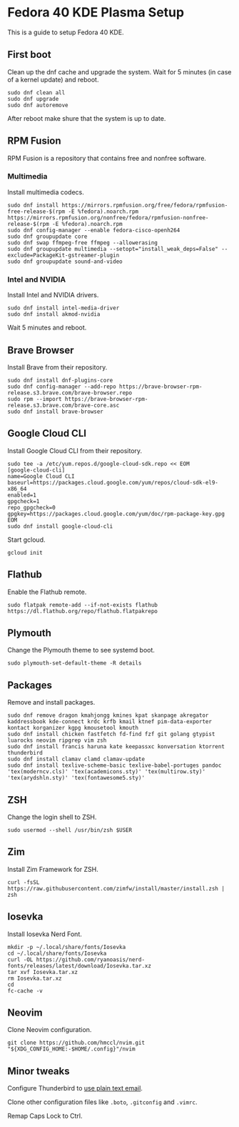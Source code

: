 # Fedora 40 KDE Plasma Setup

This is a guide to setup Fedora 40 KDE.

## First boot

Clean up the dnf cache and upgrade the system. Wait for 5 minutes (in case of a kernel update) and reboot.

```
sudo dnf clean all
sudo dnf upgrade
sudo dnf autoremove
```

After reboot make shure that the system is up to date.

## RPM Fusion

RPM Fusion is a repository that contains free and nonfree software.

### Multimedia

Install multimedia codecs.

```
sudo dnf install https://mirrors.rpmfusion.org/free/fedora/rpmfusion-free-release-$(rpm -E %fedora).noarch.rpm https://mirrors.rpmfusion.org/nonfree/fedora/rpmfusion-nonfree-release-$(rpm -E %fedora).noarch.rpm
sudo dnf config-manager --enable fedora-cisco-openh264
sudo dnf groupupdate core
sudo dnf swap ffmpeg-free ffmpeg --allowerasing
sudo dnf groupupdate multimedia --setopt="install_weak_deps=False" --exclude=PackageKit-gstreamer-plugin
sudo dnf groupupdate sound-and-video
```

### Intel and NVIDIA

Install Intel and NVIDIA drivers.

```
sudo dnf install intel-media-driver
sudo dnf install akmod-nvidia
```

Wait 5 minutes and reboot.

## Brave Browser

Install Brave from their repository.

```
sudo dnf install dnf-plugins-core
sudo dnf config-manager --add-repo https://brave-browser-rpm-release.s3.brave.com/brave-browser.repo
sudo rpm --import https://brave-browser-rpm-release.s3.brave.com/brave-core.asc
sudo dnf install brave-browser
```

## Google Cloud CLI

Install Google Cloud CLI from their repository.

```
sudo tee -a /etc/yum.repos.d/google-cloud-sdk.repo << EOM
[google-cloud-cli]
name=Google Cloud CLI
baseurl=https://packages.cloud.google.com/yum/repos/cloud-sdk-el9-x86_64
enabled=1
gpgcheck=1
repo_gpgcheck=0
gpgkey=https://packages.cloud.google.com/yum/doc/rpm-package-key.gpg
EOM
sudo dnf install google-cloud-cli
```

Start gcloud.

```
gcloud init
```

## Flathub

Enable the Flathub remote.

```
sudo flatpak remote-add --if-not-exists flathub https://dl.flathub.org/repo/flathub.flatpakrepo
```

## Plymouth

Change the Plymouth theme to see systemd boot.

```
sudo plymouth-set-default-theme -R details
```

## Packages

Remove and install packages.

```
sudo dnf remove dragon kmahjongg kmines kpat skanpage akregator kaddressbook kde-connect krdc krfb kmail ktnef pim-data-exporter kontact korganizer kgpg kmousetool kmouth
sudo dnf install chicken fastfetch fd-find fzf git golang gtypist luarocks neovim ripgrep vim zsh
sudo dnf install francis haruna kate keepassxc konversation ktorrent thunderbird
sudo dnf install clamav clamd clamav-update
sudo dnf install texlive-scheme-basic texlive-babel-portuges pandoc 'tex(moderncv.cls)' 'tex(academicons.sty)' 'tex(multirow.sty)' 'tex(arydshln.sty)' 'tex(fontawesome5.sty)'
```

## ZSH

Change the login shell to ZSH.

```
sudo usermod --shell /usr/bin/zsh $USER
```

## Zim

Install Zim Framework for ZSH.

```
curl -fsSL https://raw.githubusercontent.com/zimfw/install/master/install.zsh | zsh
```

## Iosevka

Install Iosevka Nerd Font.

```
mkdir -p ~/.local/share/fonts/Iosevka
cd ~/.local/share/fonts/Iosevka
curl -OL https://github.com/ryanoasis/nerd-fonts/releases/latest/download/Iosevka.tar.xz
tar xvf Iosevka.tar.xz
rm Iosevka.tar.xz
cd
fc-cache -v
```

## Neovim

Clone Neovim configuration.

```
git clone https://github.com/hmccl/nvim.git "${XDG_CONFIG_HOME:-$HOME/.config}"/nvim
```

## Minor tweaks

Configure Thunderbird to [use plain text email](https://useplaintext.email/#thunderbird).

Clone other configuration files like `.boto`, `.gitconfig` and `.vimrc`.

Remap Caps Lock to Ctrl.
